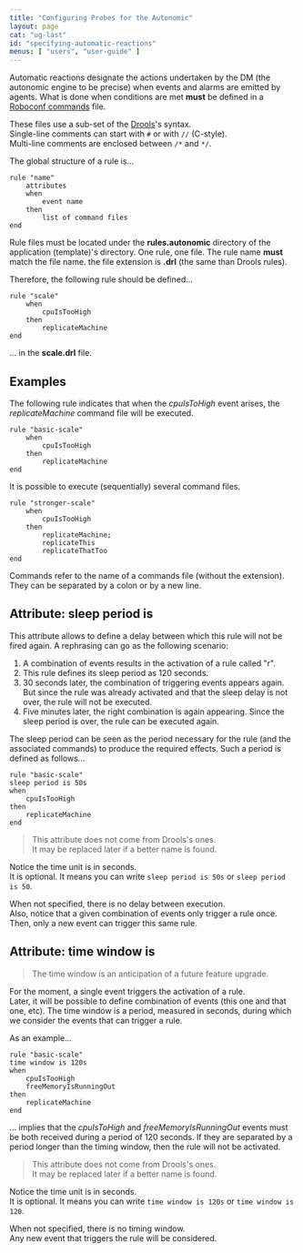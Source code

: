 ```yaml
---
title: "Configuring Probes for the Autonomic"
layout: page
cat: "ug-last"
id: "specifying-automatic-reactions"
menus: [ "users", "user-guide" ]
---
```


Automatic reactions designate the actions undertaken by the DM (the autonomic
engine to be precise) when events and alarms are emitted by agents. What is done
when conditions are met **must** be defined in a 
[Roboconf commands](roboconf-commands.html) file. 

These files use a sub-set of the 
[Drools](https://docs.jboss.org/drools/release/5.2.0.Final/drools-expert-docs/html/ch05.html#d0e2777)'s syntax.  
Single-line comments can start with `#` or with `//` (C-style).  
Multi-line comments are enclosed between `/*` and `*/`.

The global structure of a rule is...

<pre><code class="language-roboconf-rules">rule "name"
	attributes
	when
		event name
	then
		list of command files
end
</code></pre>

Rule files must be located under the **rules.autonomic** directory of the application (template)'s directory.
One rule, one file. The rule name **must** match the file name. the file extension is **.drl** (the same than Drools rules).

Therefore, the following rule should be defined...

<pre><code class="language-roboconf-rules">rule "scale"
	when
		cpuIsTooHigh
	then
		replicateMachine
end
</code></pre>

... in the **scale.drl** file.


## Examples

The following rule indicates that when the *cpuIsToHigh* event arises,
the *replicateMachine* command file will be executed.

<pre><code class="language-roboconf-rules">rule "basic-scale"
	when
		cpuIsTooHigh
	then
		replicateMachine
end
</code></pre>

It is possible to execute (sequentially) several command files.

<pre><code class="language-roboconf-rules">rule "stronger-scale"
	when
		cpuIsTooHigh
	then
		replicateMachine;
		replicateThis
		replicateThatToo
end
</code></pre>

Commands refer to the name of a commands file (without the extension).  
They can be separated by a colon or by a new line.


## Attribute: sleep period is

This attribute allows to define a delay between which this rule will not be fired
again. A rephrasing can go as the following scenario:

1. A combination of events results in the activation of a rule called "r".
2. This rule defines its sleep period as 120 seconds.
3. 30 seconds later, the combination of triggering events appears again.  
But since the rule was already activated and that the sleep delay is not over,
the rule will not be executed.
4. Five minutes later, the right combination is again appearing. Since the sleep
period is over, the rule can be executed again.

The sleep period can be seen as the period necessary for the rule (and the associated
commands) to produce the required effects. Such a period is defined as follows...

<pre><code class="language-roboconf-rules">rule "basic-scale"
sleep period is 50s
when
	cpuIsTooHigh
then
	replicateMachine
end
</code></pre>

> This attribute does not come from Drools's ones.  
> It may be replaced later if a better name is found.

Notice the time unit is in seconds.  
It is optional. It means you can write `sleep period is 50s` or `sleep period is 50`.

When not specified, there is no delay between execution.  
Also, notice that a given combination of events only trigger a rule once. Then, only a new
event can trigger this same rule.


## Attribute: time window is

> The time window is an anticipation of a future feature upgrade.  

For the moment, a single event triggers the activation of a rule.  
Later, it will be possible to define combination of events (this one and that one,
etc). The time window is a period, measured in seconds, during which we consider the events
that can trigger a rule.

As an example...

<pre><code class="language-roboconf-rules">rule "basic-scale"
time window is 120s
when
	cpuIsTooHigh
	freeMemoryIsRunningOut
then
	replicateMachine
end
</code></pre>

... implies that the *cpuIsToHigh* and *freeMemoryIsRunningOut* events
must be both received during a period of 120 seconds. If they are separated
by a period longer than the timing window, then the rule will not be activated.

> This attribute does not come from Drools's ones.  
> It may be replaced later if a better name is found.

Notice the time unit is in seconds.  
It is optional. It means you can write `time window is 120s` or `time window is 120`.

When not specified, there is no timing window.  
Any new event that triggers the rule will be considered.
